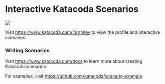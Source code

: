 # Interactive Katacoda Scenarios

[![](http://shields.katacoda.com/katacoda/ibromley/count.svg)](https://www.katacoda.com/ibromley "Get your profile on Katacoda.com")

Visit https://www.katacoda.com/ibromley to view the profile and interactive scenarios

### Writing Scenarios
Visit https://www.katacoda.com/docs to learn more about creating Katacoda scenarios

For examples, visit https://github.com/katacoda/scenario-example
